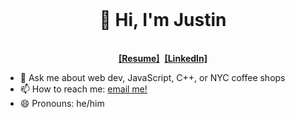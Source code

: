 <br />
<p align="center">
  <h1 align="center">👋 Hi, I'm Justin</h1>
  <p align="center">
    <br />
    <a href="https://static.justinoboyle.com/resume.pdf"><strong>[Resume]</strong></a>&nbsp;
    <a href="https://linkedin.com/in/justinoboyle"><strong>[LinkedIn]</strong></a>
  </p>
</p>


- 💬 Ask me about web dev, JavaScript, C++, or NYC coffee shops
- 📫 How to reach me: [email me!](mailto:justin@justinoboyle.com)
- 😄 Pronouns: he/him
